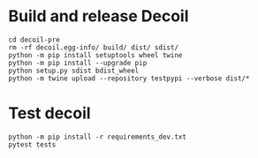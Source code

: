 # Build and release Decoil

```
cd decoil-pre
rm -rf decoil.egg-info/ build/ dist/ sdist/
python -m pip install setuptools wheel twine 
python -m pip install --upgrade pip
python setup.py sdist bdist_wheel
python -m twine upload --repository testpypi --verbose dist/*
```

# Test decoil

```
python -m pip install -r requirements_dev.txt
pytest tests 
```